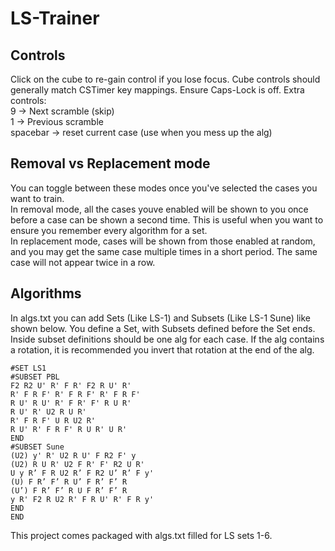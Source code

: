 # LS-Trainer
## Controls
Click on the cube to re-gain control if you lose focus. Cube controls should generally match CSTimer key mappings. Ensure Caps-Lock is off.
Extra controls:<br />
9 -> Next scramble (skip)<br />
1 -> Previous scramble<br />
spacebar -> reset current case (use when you mess up the alg)<br />
## Removal vs Replacement mode
You can toggle between these modes once you've selected the cases you want to train.<br />
In removal mode, all the cases youve enabled will be shown to you once before a case can be shown a second time. This is useful when you want to ensure you remember every algorithm for a set.
<br />
In replacement mode, cases will be shown from those enabled at random, and you may get the same case multiple times in a short period. The same case will not appear twice in a row.
## Algorithms
In algs.txt you can add Sets (Like LS-1) and Subsets (Like LS-1 Sune) like shown below. You define a Set, with Subsets defined before the Set ends. Inside subset definitions should be one alg for each case. If the alg contains a rotation, it is recommended you invert that rotation at the end of the alg.
```
#SET LS1
#SUBSET PBL
F2 R2 U' R' F R' F2 R U' R'
R' F R F' R' F R F' R' F R F'
R U' R U' R' F R' F' R U R'
R U' R' U2 R U R'
R' F R F' U R U2 R'
R U' R' F R F' R U R' U R'
END
#SUBSET Sune
(U2) y' R' U2 R U' F R2 F' y
(U2) R U R' U2 F R' F' R2 U R'
U y R’ F R U2 R’ F R2 U’ R’ F y'
(U) F R’ F’ R U’ F R’ F’ R
(U’) F R’ F’ R U F R’ F’ R
y R' F2 R U2 R' F R U' R' F R y'
END
END
```
This project comes packaged with algs.txt filled for LS sets 1-6. 

